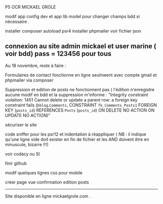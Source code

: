 P5 OCR MICKAEL GROLE

modif app config dev et app lib model pour changer champs bdd si nécessaire .

installer composer autoload psr4
installer phpmailer
voir fichier json

connexion au site admin mickael et user marine ( voir bdd) pass = 123456 pour tous
-------------------------------------------------------------------------------------------------

Au 18 novembre, reste à faire :


Formulaires de contact fonctionne en ligne seulmeent avec compte gmail et phpmailer via composer

Suppression et edition de posts ne fonctionnent pas ( l'édition n'enregistre aucune modif en bdd et la suppression m'informe :
"Integrity constraint violation: 1451 Cannot delete or update a parent row: a foreign key constraint fails (`bblog`.`Comments`, CONSTRAINT `fk_Comments_Posts1` FOREIGN KEY (`posts_id`) REFERENCES `Posts` (`posts_id`) ON DELETE NO ACTION ON UPDATE NO ACTION)"

sécuriser le site

code sniffer pour les psr12 et indentation à réappliquer ( NB : il indique qu'une ligne vide doit exister en fin de fichier et les AND doivent être en minuscule, bizarre !!!)

voir codacy ou SI

finir github

modif quelques lignes css pour mobile

créer page vue confirmation edition posts

--------------------------------------------------------------------

Site disponible en ligne mickaelgrole.com .
